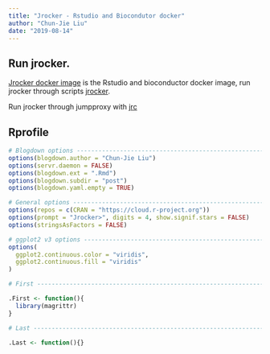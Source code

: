 ```yaml
---
title: "Jrocker - Rstudio and Biocondutor docker"
author: "Chun-Jie Liu"
date: "2019-08-14"
---
```


## Run jrocker.

[Jrocker docker image](https://github.com/chunjie-sam-liu/jrocker) is the Rstudio and bioconductor docker image, run jrocker through scripts [jrocker](https://github.com/chunjie-sam-liu/useful-scripts/blob/master/jrocker).

Run jrocker through jumpproxy with [jrc](https://github.com/chunjie-sam-liu/useful-scripts/blob/master/jrc)


## Rprofile

```r
# Blogdown options --------------------------------------------------------
options(blogdown.author = "Chun-Jie Liu")
options(servr.daemon = FALSE)
options(blogdown.ext = ".Rmd")
options(blogdown.subdir = "post")
options(blogdown.yaml.empty = TRUE)

# General options ---------------------------------------------------------
options(repos = c(CRAN = "https://cloud.r-project.org"))
options(prompt = "Jrocker>", digits = 4, show.signif.stars = FALSE)
options(stringsAsFactors = FALSE)

# ggplot2 v3 options ------------------------------------------------------
options(
  ggplot2.continuous.color = "viridis",
  ggplot2.continuous.fill = "viridis"
)

# First -------------------------------------------------------------------

.First <- function(){
  library(magrittr)
}

# Last --------------------------------------------------------------------

.Last <- function(){}

```